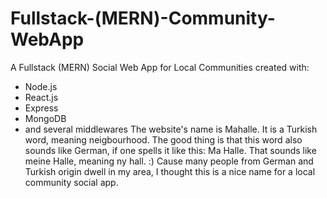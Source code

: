 # Fullstack-(MERN)-Community-WebApp
A Fullstack (MERN) Social Web App for Local Communities created with:
- Node.js
- React.js
- Express
- MongoDB 
- and several middlewares
The website's name is Mahalle. It is a Turkish word, meaning neigbourhood. The good thing is that this word also sounds like German, if one spells it like this: Ma Halle. That sounds like meine Halle, meaning ny hall. :) 
Cause many people from German and Turkish origin dwell in my area, I thought this is a nice name for a local community social app. 
